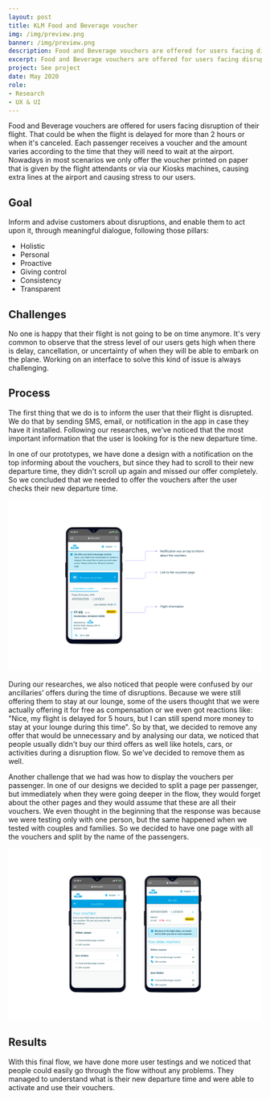 ```yaml
---
layout: post
title: KLM Food and Beverage voucher
img: /img/preview.png
banner: /img/preview.png
description: Food and Beverage vouchers are offered for users facing disruption of their flight. That could be when the flight is delayed for more than 2 hours or when it's canceled. Each passenger receives a voucher and the amount varies according to the time that they will need to wait at the airport. Nowadays in most scenarios we only offer the voucher printed on paper that is given by the flight attendants or via our Kiosks machines, causing extra lines at the airport and causing stress to our users.
excerpt: Food and Beverage vouchers are offered for users facing disruption of their flight. That could be when the flight is delayed for more than 2 hours or when it's canceled. Each passenger receives a voucher and the amount varies according to the time that they will need to wait at the airport. Nowadays in most scenarios we only offer the voucher printed on paper that is given by the flight attendants or via our Kiosks machines, causing extra lines at the airport and causing stress to our users.
project: See project
date: May 2020
role:
- Research
- UX & UI
---
```



Food and Beverage vouchers are offered for users facing disruption of their flight. That could be when the flight is delayed for more than 2 hours or when it's canceled. Each passenger receives a voucher and the amount varies according to the time that they will need to wait at the airport. Nowadays in most scenarios we only offer the voucher printed on paper that is given by the flight attendants or via our Kiosks machines, causing extra lines at the airport and causing stress to our users. 

## Goal

Inform and advise customers about disruptions, and enable them to act upon it, through meaningful dialogue, following those pillars: 

- Holistic 
- Personal 
- Proactive 
- Giving control 
- Consistency 
- Transparent 

## Challenges

No one is happy that their flight is not going to be on time anymore. It's very common to observe that the stress level of our users gets high when there is delay, cancellation, or uncertainty of when they will be able to embark on the plane. Working on an interface to solve this kind of issue is always challenging.

## Process

The first thing that we do is to inform the user that their flight is disrupted. We do that by sending SMS, email, or notification in the app in case they have it installed. Following our researches, we've noticed that the most important information that the user is looking for is the new departure time. 

In one of our prototypes, we have done a design with a notification on the top informing about the vouchers, but since they had to scroll to their new departure time, they didn't scroll up again and missed our offer completely. So we concluded that we needed to offer the vouchers after the user checks their new departure time.

![content](/img/notification-example.jpg)

During our researches, we also noticed that people were confused by our ancillaries’ offers during the time of disruptions. Because we were still offering them to stay at our lounge, some of the users thought that we were actually offering it for free as compensation or we even got reactions like: "Nice, my flight is delayed for 5 hours, but I can still spend more money to stay at your lounge during this time".  So by that, we decided to remove any offer that would be unnecessary and by analysing our data, we noticed that people usually didn't buy our third offers as well like hotels, cars, or activities during a disruption flow. So we've decided to remove them as well. 

Another challenge that we had was how to display the vouchers per passenger. In one of our designs we decided to split a page per passenger, but immediately when they were going deeper in the flow, they would forget about the other pages and they would assume that these are all their vouchers. We even thought in the beginning that the response was because we were testing only with one person, but the same happened when we tested with couples and families. So we decided to have one page with all the vouchers and split by the name of the passengers. 

![content](/img/vouchers-passenger.png)

## Results

With this final flow, we have done more user testings and we noticed that people could easily go through the flow without any problems. They managed to understand what is their new departure time and were able to activate and use their vouchers. 
